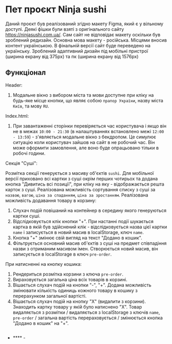 # Пет проєкт Ninja sushi

Даний проєкт був реалізований згідно макету Figma, який є у вільному доступі.
Деякі фішки були взяті з оригінального сайту https://ninjasushi.com.ua/. Сам
сайт не відповідає макету оскільки був зроблений редизайн. Основна мова макету -
російська. Місцями вносив контент українською. В фінальній версії сайт буде
переведено на українську. Зроблений адаптивний дизайн під мобільні пристрої
(ширина екрану від 375px) та пк (ширина екрану від 1576px)

## Функціонал

Header:

1. Модальне вікно з вибором міста та мови доступне при кліку на будь-яке місце
   кнопки, що являє собою `прапор України`, назву міста `Київ`, та мову `RU`.

Index.html:

1. При завантаженні сторінки перевіряється час користувача і якщо він не в межах
   `10:00 - 21:30` (в налаштуваннях встановлено межі `12:00 - 13:59`) -
   з'являється модальне вікно з бекдропом. Це симулює ситуацію коли користувач
   зайшов на сайт в не робочий час. Він може оформити замовлення, але воно буде
   опрацьовано тільки в робочі години.

Секція "Суші":

Розмітка секції генерується з масиву об'єктів `sushi`.
Для мобільної версії приховано всі картки з суші окрім перших чотирьох та додана кнопка "Дивитись всі позиції", при кліку на яку - відображається решта карток з суші.
Реалізована можливість сортування списку з суші за `назвою`, `вагою`, `ціна за спаданням`, `ціна за зростанням`.
Реалізована можливість додавання товару в корзину:
1. Слухач подій повішаний на контейнер в середину якого генеруються картки суші. 
2. Відслідковується клік кнопки "+". При настанні події шукається картка в якій був здійснений клік - відслідковується назва цієї картки `name` і записується в       новий масив в localStorage, ключ `name`.
3. Кнопка "+" змінює свій вигляд на текст "Додано в кошик".
4. Фільтрується основний масив об'єктів з суші на предмет співпадіння назви з отриманим масивом імен. Створюється новий масив, він записується в localStorage в  ключ `pre-order`. <br />

При натисненні на кнопку кошика:
1. Рендериться розмітка корзини з ключа `pre-order`.
2. Вираховується загальна ціна всіх товарів в корзині.
3. Вішається слухач подій на кнопки "-", "+". Додана можливість змінювати кількість одиниць кожного товару в кошику з перерахунком загальної вартісті.
4. Вішається слухач подій на кнопку "Х" (видалити з корзини). Знаходить картку товару у якій було натиснено "Х". Товар видаляється з розмітки / видаляється з localStorage з ключів `name`, `pre-order` / загальна вартість перераховується / змінюється кнопка "Додано в кошик" на "+".

```
```

- **** -

